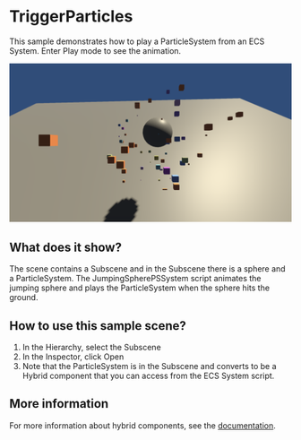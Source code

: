 # TriggerParticles

This sample demonstrates how to play a ParticleSystem from an ECS System. Enter Play mode to see the animation.

<img src="../../../READMEimages/TriggerParticles.PNG" width="600">

## What does it show?

The scene contains a Subscene and in the Subscene there is a sphere and a ParticleSystem. The JumpingSpherePSSystem script animates the jumping sphere and plays the ParticleSystem when the sphere hits the ground.

## How to use this sample scene?

1. In the Hierarchy, select the Subscene
2. In the Inspector, click Open
3. Note that the ParticleSystem is in the Subscene and converts to be a Hybrid component that you can access from the ECS System script.

## More information

For more information about hybrid components, see the [documentation](https://docs.unity3d.com/Packages/com.unity.rendering.hybrid@latest/index.html).
